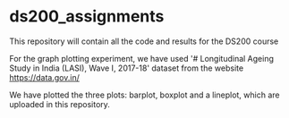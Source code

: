 # ds200_assignments
This repository will contain all the code and results for the DS200 course


For the graph plotting experiment, we have used '# Longitudinal Ageing Study in India (LASI), Wave I, 2017-18' dataset from the website https://data.gov.in/

We have plotted the three plots: barplot, boxplot and a lineplot, which are uploaded in this repository.
